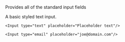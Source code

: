 Provides all of the standard input fields 


A basic styled text input.


```
<Input type="text" placeholder="Placeholder text"/>
```

```
<Input type="email" placeholder="joe@domain.com"/>
```